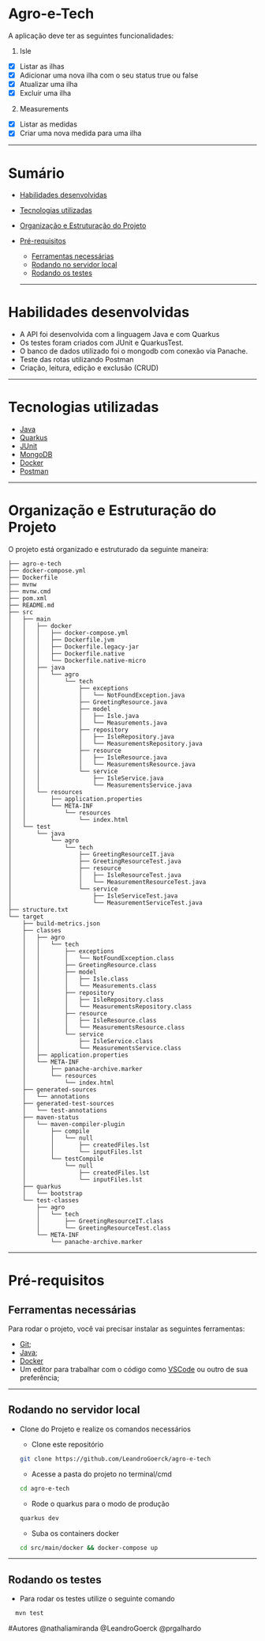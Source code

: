 # Agro-e-Tech

A aplicação deve ter as seguintes funcionalidades:
1. Isle
  - [x] Listar as ilhas
  - [x] Adicionar uma nova ilha com o seu status true ou false
  - [x] Atualizar uma ilha
  - [x] Excluir uma ilha

2. Measurements
  - [x] Listar as medidas
  - [x] Criar uma nova medida para uma ilha

---

# Sumário

- [Habilidades desenvolvidas](#habilidades-desenvolvidas)
- [Tecnologias utilizadas](#tecnologias-utilizadas)
- [Organização e Estruturação do Projeto](#organização-e-estruturação-do-projeto)
- [Pré-requisitos](#pré-requisitos)
  - [Ferramentas necessárias](#ferramentas-necessárias)
  - [Rodando no servidor local](#rodando-no-servidor-local)
  - [Rodando os testes](#rodando-os-testes)

  ---

# Habilidades desenvolvidas

- A API foi desenvolvida com a linguagem Java e com Quarkus
- Os testes foram criados com JUnit e QuarkusTest.
- O banco de dados utilizado foi o mongodb com conexão via Panache.
- Teste das rotas utilizando Postman
- Criação, leitura, edição e exclusão (CRUD)

---

# Tecnologias utilizadas

- [Java](https://www.java.com/pt-BR/)
- [Quarkus](https://quarkus.io/)
- [JUnit](https://junit.org/junit5/)
- [MongoDB](https://www.mongodb.com/)
- [Docker](https://www.docker.com/)
- [Postman](https://www.postman.com/)

---

# Organização e Estruturação do Projeto

O projeto está organizado e estruturado da seguinte maneira:
```
├── agro-e-tech
├── docker-compose.yml
├── Dockerfile
├── mvnw
├── mvnw.cmd
├── pom.xml
├── README.md
├── src
│   ├── main
│   │   ├── docker
│   │   │   ├── docker-compose.yml
│   │   │   ├── Dockerfile.jvm
│   │   │   ├── Dockerfile.legacy-jar
│   │   │   ├── Dockerfile.native
│   │   │   └── Dockerfile.native-micro
│   │   ├── java
│   │   │   └── agro
│   │   │       └── tech
│   │   │           ├── exceptions
│   │   │           │   └── NotFoundException.java
│   │   │           ├── GreetingResource.java
│   │   │           ├── model
│   │   │           │   ├── Isle.java
│   │   │           │   └── Measurements.java
│   │   │           ├── repository
│   │   │           │   ├── IsleRepository.java
│   │   │           │   └── MeasurementsRepository.java
│   │   │           ├── resource
│   │   │           │   ├── IsleResource.java
│   │   │           │   └── MeasurementsResource.java
│   │   │           └── service
│   │   │               ├── IsleService.java
│   │   │               └── MeasurementsService.java
│   │   └── resources
│   │       ├── application.properties
│   │       └── META-INF
│   │           └── resources
│   │               └── index.html
│   └── test
│       └── java
│           └── agro
│               └── tech
│                   ├── GreetingResourceIT.java
│                   ├── GreetingResourceTest.java
│                   ├── resource
│                   │   ├── IsleResourceTest.java
│                   │   └── MeasurementResourceTest.java
│                   └── service
│                       ├── IsleServiceTest.java
│                       └── MeasurementServiceTest.java
├── structure.txt
└── target
    ├── build-metrics.json
    ├── classes
    │   ├── agro
    │   │   └── tech
    │   │       ├── exceptions
    │   │       │   └── NotFoundException.class
    │   │       ├── GreetingResource.class
    │   │       ├── model
    │   │       │   ├── Isle.class
    │   │       │   └── Measurements.class
    │   │       ├── repository
    │   │       │   ├── IsleRepository.class
    │   │       │   └── MeasurementsRepository.class
    │   │       ├── resource
    │   │       │   ├── IsleResource.class
    │   │       │   └── MeasurementsResource.class
    │   │       └── service
    │   │           ├── IsleService.class
    │   │           └── MeasurementsService.class
    │   ├── application.properties
    │   └── META-INF
    │       ├── panache-archive.marker
    │       └── resources
    │           └── index.html
    ├── generated-sources
    │   └── annotations
    ├── generated-test-sources
    │   └── test-annotations
    ├── maven-status
    │   └── maven-compiler-plugin
    │       ├── compile
    │       │   └── null
    │       │       ├── createdFiles.lst
    │       │       └── inputFiles.lst
    │       └── testCompile
    │           └── null
    │               ├── createdFiles.lst
    │               └── inputFiles.lst
    ├── quarkus
    │   └── bootstrap
    └── test-classes
        ├── agro
        │   └── tech
        │       ├── GreetingResourceIT.class
        │       └── GreetingResourceTest.class
        └── META-INF
            └── panache-archive.marker
```
---

# Pré-requisitos

## Ferramentas necessárias

Para rodar o projeto, você vai precisar instalar as seguintes ferramentas:
 - [Git](https://git-scm.com);
 - [Java](https://www.java.com/pt-BR/);
 - [Docker](https://www.docker.com/)
 - Um editor para trabalhar com o código como [VSCode](https://code.visualstudio.com/) ou outro de sua preferência;

---

## Rodando no servidor local

 - Clone do Projeto e realize os comandos necessários

    - Clone este repositório
    ```bash
    git clone https://github.com/LeandroGoerck/agro-e-tech
    ```

    - Acesse a pasta do projeto no terminal/cmd
    ```bash
    cd agro-e-tech
    ```

    - Rode o quarkus para o modo de produção
    ```bash
    quarkus dev
    ```

    - Suba os containers docker
    ```bash
    cd src/main/docker && docker-compose up
    ```
  
  ---

## Rodando os testes

  - Para rodar os testes utilize o seguinte comando

  ```bash
    mvn test
  ```

#Autores
@nathaliamiranda
@LeandroGoerck
@prgalhardo